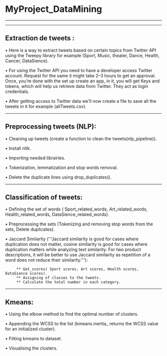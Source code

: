 # MyProject_DataMining
***
***
## Extraction de tweets :
• Here is a way to extract tweets based on certain topics from Twitter API using the Tweepy library for example (Sport, Music, theater, Dance, Health, Cancer, DataSience).

• For using the Twitter API you need to have a developer access Twitter account. Request for the same it might take 2–3 hours to get an approval.
  Once, you’re done with the set up   create an app, in it, you will get Keys and tokens, which will help us retrieve data from Twitter.
  They act as login credentials.

• After getting access to Twitter data we’ll now create a file to save all the tweets in it for example (allTweets.csv).
***

## Preprocessing tweets (NLP):
• Cleaning up tweets (create  a function to clean the tweets(nlp_pipeline)).

• Install nltk.

• Importing needed librairies.

• Tokenization, lemmatization and stop words removal.

• Delete the duplicate lines using drop_duplicates().
***

## Classification of tweets:
• Defining the set of words ( Sport_related_words, Art_related_words, Health_related_words, DataSience_related_words).

• Preprocessing the sets (Tokenizing and removing stop words from the sets, Delete duplicates).

• Jaccard Similarity ('''Jaccard similarity is good for cases where duplication does not matter, 
     cosine similarity is good for cases where duplication matters while analyzing text similarity.
     For two product descriptions, it will be better to use Jaccard similarity as repetition of a word does not reduce their similarity.'''):

         ** Get_scores( Sport scores, Art scores, Health scores, DataSience scores).
         ** Assigning of classes to the tweets.
         ** Calculate the total number in each category.
  ***
## Kmeans:
• Using the elbow method to find the optimal number of clusters.

• Appending the WCSS to the list (kmeans.inertia_ returns the WCSS value for an initialized cluster).

• Fitting kmeans to dataset.

• Visualising the clusters.












 
   

